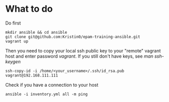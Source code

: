 # What to do

Do first
```
mkdir ansible && cd ansible
git clone git@github.com:Kristin0/epam-training-ansible.git
vagrant up 
```

Then you need to copy your local ssh public key to your "remote" vagrant host and enter password *vagrant*. If you still don't have keys, see *man ssh-keygen*
```
ssh-copy-id -i /home/<your_username>/.ssh/id_rsa.pub vagrant@192.168.111.111 
```
   
Check if you have a connection to your host
```
ansible -i inventory.yml all -m ping
```
